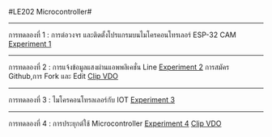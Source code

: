 #LE202 Microcontroller#
******
การทดลองที่ 1 : การต่อวงจร และติดตั้งโปรแกรมบนไมโครคอนโทรเลอร์  ESP-32 CAM
[Experiment 1]( https://drive.google.com/open?id=13gRf-4oNVsqvHhGQEoTHoIfOuO-efqom)
******
การทดลองที่ 2 : การแจ้งข้อมูลแสงผ่านแอพพลิเคชั่น Line
[Experiment 2]( https://drive.google.com/open?id=15zx6nS4aEQJ2b0_-TxBaVEivAtfLkpzj)
การสมัคร Github,การ Fork และ Edit
[Clip VDO]( https://youtu.be/pQ7ce1bizC4)
******
การทดลองที่ 3 : ไมโครคอนโทรลเลอร์กับ IOT
[Experiment 3]( https://drive.google.com/open?id=1J1nNuH99XeyR5uv9hN-uhA3mDNUlylSc)
******
การทดลองที่ 4 : การประยุกต์ใช้ Microcontroller
[Experiment 4]( https://drive.google.com/open?id=14vfehM9s24S6LswOfGQwhnoj0NPzUvxK)
[Clip VDO]( https://youtu.be/bAzo9Q8mO7Y)
